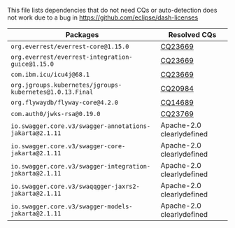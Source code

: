 This file lists dependencies that do not need CQs or auto-detection does not work due to a bug in https://github.com/eclipse/dash-licenses

| Packages | Resolved CQs |
| --- | --- |
| `org.everrest/everrest-core@1.15.0` | [CQ23669](https://dev.eclipse.org/ipzilla/show_bug.cgi?id=23669) |
| `org.everrest/everrest-integration-guice@1.15.0` | [CQ23669](https://dev.eclipse.org/ipzilla/show_bug.cgi?id=23669) |
| `com.ibm.icu/icu4j@68.1` |  [CQ23669](https://dev.eclipse.org/ipzilla/show_bug.cgi?id=23654) |
| `org.jgroups.kubernetes/jgroups-kubernetes@1.0.13.Final` | [CQ20984](https://dev.eclipse.org/ipzilla/show_bug.cgi?id=20984) |
| `org.flywaydb/flyway-core@4.2.0` | [CQ14689](https://dev.eclipse.org/ipzilla/show_bug.cgi?id=14689) |
| `com.auth0/jwks-rsa@0.19.0` | [CQ23769](https://dev.eclipse.org/ipzilla/show_bug.cgi?id=23769) |
| `io.swagger.core.v3/swagger-annotations-jakarta@2.1.11` | Apache-2.0 clearlydefined |
| `io.swagger.core.v3/swagger-core-jakarta@2.1.11` | Apache-2.0 clearlydefined |
| `io.swagger.core.v3/swagger-integration-jakarta@2.1.11` | Apache-2.0 clearlydefined |
| `io.swagger.core.v3/swaqqgger-jaxrs2-jakarta@2.1.11` | Apache-2.0 clearlydefined |
| `io.swagger.core.v3/swagger-models-jakarta@2.1.11` | Apache-2.0 clearlydefined |

